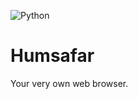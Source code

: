 ![Python](https://img.shields.io/badge/python-3670A0?style=for-the-badge&logo=python&logoColor=ffdd54)

# Humsafar
Your very own web browser.
